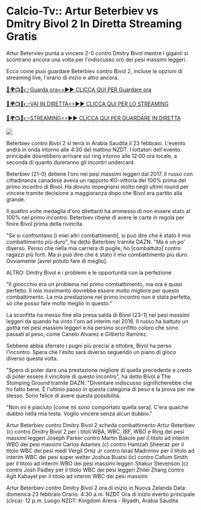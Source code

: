 # Calcio-Tv:: Artur Beterbiev vs Dmitry Bivol 2 In Diretta Streaming Gratis #

Artur Beterviev punta a vincere 2-0 contro Dmitry Bivol mentre i giganti si scontrano ancora una volta per l'indiscusso oro dei pesi massimi leggeri.

Ecco come puoi guardare Beterbiev contro Bivol 2, incluse le opzioni di streaming live, l'orario di inizio e altro ancora.

[🔴🌍📺📱👉Guarda ora==►► CLICCA QUI PER Guardare ora](https://t.co/ek0bR5EwtU)

[🔴🌍📺📱👉VAI IN DIRETTA==►► CLICCA QUI PER LO STREAMING](https://t.co/ek0bR5EwtU)

[🔴🌍📺📱👉STREAMING==►► CLICCA QUI PER GUARDARE IN DIRETTA](https://t.co/ek0bR5EwtU)

<a href="https://t.co/ek0bR5EwtU" rel="nofollow" data-target="animated-image.originalLink"><img src="https://camo.githubusercontent.com/1be82823e85778f8a57db5ea2a2e46822e8721e5be32dc31a466a7df3bb16d49/68747470733a2f2f636c6173736963616c7363686f6f6c6f6662616c6c65746c692e636f6d2f6e686b2f72676273727465672e676966" data-canonical-src="https://classicalschoolofballetli.com/nhk/rgbsrteg.gif" style="max-width: 100%; display: inline-block;" data-target="animated-image.originalImage"></a>

Beterbiev contro Bivol 2 si terrà in Arabia Saudita il 23 febbraio. L'evento andrà in onda intorno alle 4:30 del mattino NZDT. I lottatori dell'evento principale dovrebbero arrivare sul ring intorno alle 12:00 ora locale, a seconda di quanto dureranno gli incontri undercard.

Beterbiev (21-0) detiene l'oro nei pesi massimi leggeri dal 2017. Il russo con cittadinanza canadese aveva un rapporto KO-vittoria del 100% prima del primo incontro di Bivol. Ha dovuto impegnarsi molto negli ultimi round per vincere tramite decisione a maggioranza dopo che Bivol era partito alla grande.

Il quattro volte medaglia d'oro dilettanti ha ammesso di non essere stato al 100% nel primo incontro. Beterbiev ritiene di avere le carte in regola per finire Bivol prima della rivincita.

"Se si confrontano [i miei altri combattimenti], si può dire che è stato il mio combattimento più duro", ha detto Beterbiev tramite DAZN. "Ma è un po' diverso. Penso che nella mia carriera di pugile, ho [combattuto] contro ragazzi più forti. Ma si può dire che è stato il mio combattimento più duro. Ovviamente [avrei potuto fare di meglio].

ALTRO: Dmitry Bivol e i problemi e le opportunità con la perfezione

"Il ginocchio era un problema nel primo combattimento, ma ora è quasi perfetto. Il mio movimento dovrebbe essere molto migliore per questo combattimento. La mia prestazione nel primo incontro non è stata perfetta, so che posso fare molto meglio in questo."

La sconfitta ha messo fine alla presa salda di Bivol (23-1) nei pesi massimi leggeri da quando ha vinto l'oro ad interim nel 2016. Il russo ha battuto un gotha ​​nei pesi massimi leggeri e ha persino sconfitto coloro che sono passati al peso, come Canelo Alvarez e Gilberto Ramirez.

Sebbene abbia sferrato i pugni più precisi a ottobre, Bivol ha perso l'incontro. Spera che l'esito sarà diverso seguendo un piano di gioco diverso questa volta.

"Spero di poter dare una prestazione migliore di quella precedente e credo di poter essere il vincitore di questo incontro", ha detto Bivol a The Stomping Ground tramite DAZN. "Diventare indiscusso significherebbe che ho fatto bene. È l'ultimo passo in questa categoria di peso e la prova per me stesso. Sono felice di avere questa possibilità.

"Non mi è piaciuto [come mi sono comportato quella sera]. C'era qualche dubbio nella mia testa. Voglio vincere senza alcun dubbio."

Artur Beterbiev contro Dmitry Bivol 2 scheda combattimento Artur Beterbiev (c) contro Dmitry Bivol 2 per i titoli WBA, WBC, IBF, WBO e Ring dei pesi massimi leggeri Joseph Parker contro Martin Bakole per il titolo ad interim WBO dei pesi massimi Carlos Adames (c) contro Hamzah Sheeraz per il titolo WBC dei pesi medi Vergil Ortiz Jr contro Israil Madrimov per il titolo ad interim WBC dei pesi super welter Joshua Buatsi (ic) contro Callum Smith per il titolo ad interim WBO dei pesi massimi leggeri Shakur Stevenson (c) contro Josh Padley per il titolo WBC dei pesi leggeri Zhilei Zhang contro Agit Kabayel per il titolo ad interim WBC dei pesi massimi

Artur Beterbiev contro Dmitry Bivol 2 ora di inizio in Nuova Zelanda Data: domenica 23 febbraio Orario: 4:30 a.m. NZDT Ora di inizio evento principale (circa): 12 p.m. Luogo NZDT: Kingdom Arena - Riyadh, Arabia Saudita
